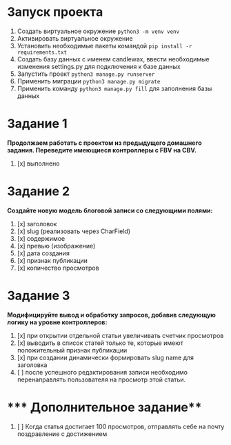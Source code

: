 # **Запуск проекта**
1. Создать виртуальное окружение `python3 -m venv venv`
2. Активировать виртуальное окружение
3. Установить необходимые пакеты командой `pip install -r requirements.txt`
4. Создать базу данных с именем candlewax, ввести необходимые изменения settings.py для подключения к базе данных
5. Запустить проект `python3 manage.py runserver`
6. Применить миграции `python3 manage.py migrate`
7. Применить команду `python3 manage.py fill` для заполнения базы данных


# **Задание 1**

**Продолжаем работать с проектом из предыдущего домашнего задания. Переведите имеющиеся контроллеры с FBV на CBV.**

1. [x] выполнено


# **Задание 2**

**Создайте новую модель блоговой записи со следующими полями:**

1. [x] заголовок
2. [x] slug (реализовать через CharField)
3. [x] содержимое
4. [x] превью (изображение)
5. [x] дата создания
6. [x] признак публикации
7. [x] количество просмотров

# **Задание 3**

**Модифицируйте вывод и обработку запросов, добавив следующую логику на уровне контроллеров:**

1. [x] при открытии отдельной статьи увеличивать счетчик просмотров
2. [x] выводить в список статей только те, которые имеют положительный признак публикации
3. [x] при создании динамически формировать slug name для заголовка
4. [ ] после успешного редактирования записи необходимо перенаправлять пользователя на просмотр этой статьи.

# *** Дополнительное задание**

1. [ ] Когда статья достигает 100 просмотров, отправлять себе на почту поздравление с достижением